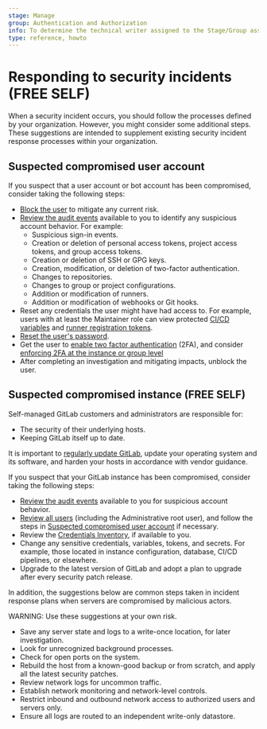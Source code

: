 ```yaml
---
stage: Manage
group: Authentication and Authorization
info: To determine the technical writer assigned to the Stage/Group associated with this page, see https://about.gitlab.com/handbook/product/ux/technical-writing/#assignments
type: reference, howto
---
```


# Responding to security incidents **(FREE SELF)**

When a security incident occurs, you should follow the processes defined by your organization. However, you might consider some
additional steps. These suggestions are intended to supplement existing security incident response processes within your organization.

## Suspected compromised user account

If you suspect that a user account or bot account has been compromised, consider taking the following steps:

- [Block the user](../user/admin_area/moderate_users.md#block-a-user) to mitigate any current risk.
- [Review the audit events](../administration/audit_events.md) available to you to identify any suspicious account behavior. For
  example:
  - Suspicious sign-in events.
  - Creation or deletion of personal access tokens, project access tokens, and group access tokens.
  - Creation or deletion of SSH or GPG keys.
  - Creation, modification, or deletion of two-factor authentication.
  - Changes to repositories.
  - Changes to group or project configurations.
  - Addition or modification of runners.
  - Addition or modification of webhooks or Git hooks.
- Reset any credentials the user might have had access to. For example, users with at least the Maintainer role can view protected
  [CI/CD variables](../ci/variables/index.md) and [runner registration tokens](token_overview.md#runner-registration-tokens).
- [Reset the user's password](reset_user_password.md).
- Get the user to [enable two factor authentication](../user/profile/account/two_factor_authentication.md) (2FA), and consider [enforcing 2FA at the instance or group level](two_factor_authentication.md)
- After completing an investigation and mitigating impacts, unblock the user.

## Suspected compromised instance **(FREE SELF)**

Self-managed GitLab customers and administrators are responsible for:

- The security of their underlying hosts.
- Keeping GitLab itself up to date.

It is important to [regularly update GitLab](../policy/maintenance.md), update your operating system and its software, and harden your
hosts in accordance with vendor guidance.

If you suspect that your GitLab instance has been compromised, consider taking the following steps:

- [Review the audit events](../administration/audit_events.md) available to you for suspicious account behavior.
- [Review all users](../user/admin_area/moderate_users.md) (including the Administrative root user), and follow the steps in [Suspected compromised user account](#suspected-compromised-user-account) if necessary.
- Review the [Credentials Inventory](../user/admin_area/credentials_inventory.md), if available to you.
- Change any sensitive credentials, variables, tokens, and secrets. For example, those located in instance configuration, database,
  CI/CD pipelines, or elsewhere.
- Upgrade to the latest version of GitLab and adopt a plan to upgrade after every security patch release.

In addition, the suggestions below are common steps taken in incident response plans when servers are compromised by malicious actors.

WARNING:
Use these suggestions at your own risk.

- Save any server state and logs to a write-once location, for later investigation.
- Look for unrecognized background processes.
- Check for open ports on the system.
- Rebuild the host from a known-good backup or from scratch, and apply all the latest security patches.
- Review network logs for uncommon traffic.
- Establish network monitoring and network-level controls.
- Restrict inbound and outbound network access to authorized users and servers only.
- Ensure all logs are routed to an independent write-only datastore.
